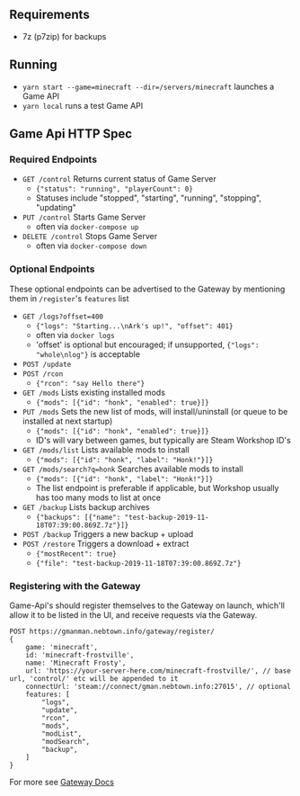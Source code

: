 ## Requirements

- 7z (p7zip) for backups

## Running

- `yarn start --game=minecraft --dir=/servers/minecraft` launches a Game API
- `yarn local` runs a test Game API

## Game Api HTTP Spec

### Required Endpoints
* `GET /control`
Returns current status of Game Server
    * `{"status": "running", "playerCount": 0}`
    * Statuses include "stopped", "starting", "running", "stopping", "updating"
* `PUT /control`
Starts Game Server
    * often via `docker-compose up`
* `DELETE /control`
Stops Game Server
    * often via `docker-compose down`

### Optional Endpoints

These optional endpoints can be advertised to the Gateway by mentioning them in `/register`'s `features` list

* `GET /logs?offset=400`
    * `{"logs": "Starting...\nArk's up!", "offset": 401}`
    * often via `docker logs`
    * 'offset' is optional but encouraged; if unsupported, `{"logs": "whole\nlog"}` is acceptable
* `POST /update`
* `POST /rcon`
    * `{"rcon": "say Hello there"}`
* `GET /mods`
Lists existing installed mods
    * `{"mods": [{"id": "honk", "enabled": true}]}`
* `PUT /mods`
Sets the new list of mods, will install/uninstall (or queue to be installed at next startup)
    * `{"mods": [{"id": "honk", "enabled": true}]}`
    * ID's will vary between games, but typically are Steam Workshop ID's
* `GET /mods/list`
Lists available mods to install
    * `{"mods": [{"id": "honk", "label": "Honk!"}]}`
* `GET /mods/search?q=honk`
Searches available mods to install
    * `{"mods": [{"id": "honk", "label": "Honk!"}]}`
    * The list endpoint is preferable if applicable, but Workshop usually has too many mods to list at once
* `GET /backup`
Lists backup archives
    * `{"backups": [{"name": "test-backup-2019-11-18T07:39:00.869Z.7z"}]}`
* `POST /backup`
Triggers a new backup + upload
* `POST /restore`
Triggers a download + extract
    * `{"mostRecent": true}`
    * `{"file": "test-backup-2019-11-18T07:39:00.869Z.7z"}`

### Registering with the Gateway

Game-Api's should register themselves to the Gateway on launch,
which'll allow it to be listed in the UI, and receive requests via the Gateway.

```
POST https://gmanman.nebtown.info/gateway/register/
{
    game: 'minecraft',
    id: 'minecraft-frostville',
    name: 'Minecraft Frosty',
    url: 'https://your-server-here.com/minecraft-frostville/', // base url, 'control/' etc will be appended to it
    connectUrl: 'steam://connect/gman.nebtown.info:27015', // optional
    features: [
        "logs",
        "update",
        "rcon",
        "mods",
        "modList",
        "modSearch",
        "backup",
    ]
}
```

For more see [Gateway Docs](../gateway/)
